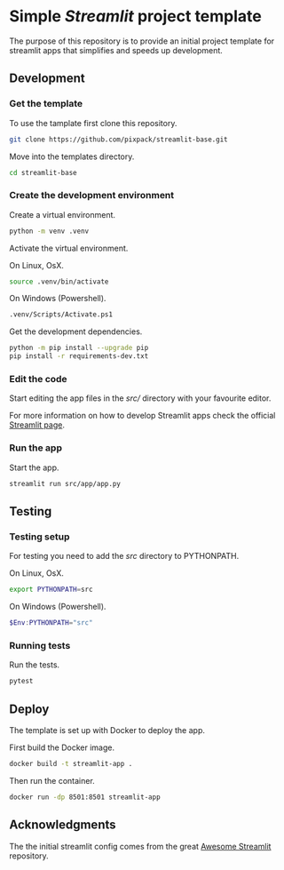 # Simple *Streamlit* project template

The purpose of this repository is to provide an initial project template for
streamlit apps that simplifies and speeds up development.

## Development

### Get the template

To use the tamplate first clone this repository.

```bash
git clone https://github.com/pixpack/streamlit-base.git
```

Move into the templates directory.

```bash
cd streamlit-base
```

### Create the development environment

Create a virtual environment.

```bash
python -m venv .venv
```

Activate the virtual environment.

On Linux, OsX.

```bash
source .venv/bin/activate
```

On Windows (Powershell).

```bash
.venv/Scripts/Activate.ps1
```

Get the development dependencies.

```bash
python -m pip install --upgrade pip
pip install -r requirements-dev.txt
```

### Edit the code

Start editing the app files in the *src/* directory with your favourite editor.

For more information on how to develop Streamlit apps check the official [Streamlit page](https://streamlit.io/).

### Run the app

Start the app.

```bash
streamlit run src/app/app.py
```

## Testing

### Testing setup

For testing you need to add the *src* directory to PYTHONPATH.

On Linux, OsX.

```bash
export PYTHONPATH=src
```

On Windows (Powershell).

```powershell
$Env:PYTHONPATH="src"
```

### Running tests

Run the tests.

```bash
pytest
```

## Deploy

The template is set up with Docker to deploy the app.

First build the Docker image.

```bash
docker build -t streamlit-app .
```

Then run the container.

```bash
docker run -dp 8501:8501 streamlit-app
```

## Acknowledgments

The the initial streamlit config comes from the great
[Awesome Streamlit](https://github.com/MarcSkovMadsen/awesome-streamlit)
repository.

